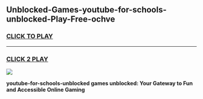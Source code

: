 
## Unblocked-Games-youtube-for-schools-unblocked-Play-Free-ochve
<h3>
<a href="https://premium76.site?title=youtube-for-schools-unblocked&ref=18A1">CLICK TO PLAY</a></h3>
<hr>

<h3>
<a href="https://premium76.site?title=youtube-for-schools-unblocked&ref=18A1">CLICK 2 PLAY</a>
  
</h3>

<a href="https://premium76.site?title=youtube-for-schools-unblocked&ref=18A1"><img src="https://clearcache.store/games.png"></a>


**youtube-for-schools-unblocked games unblocked: Your Gateway to Fun and Accessible Online Gaming**
